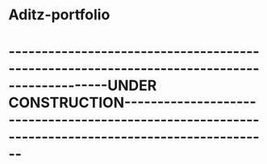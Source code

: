 # Aditz-portfolio
<h1>-------------------------------------------------------------------------------------------UNDER CONSTRUCTION--------------------------------------------------------------------------------------------------</h1>
